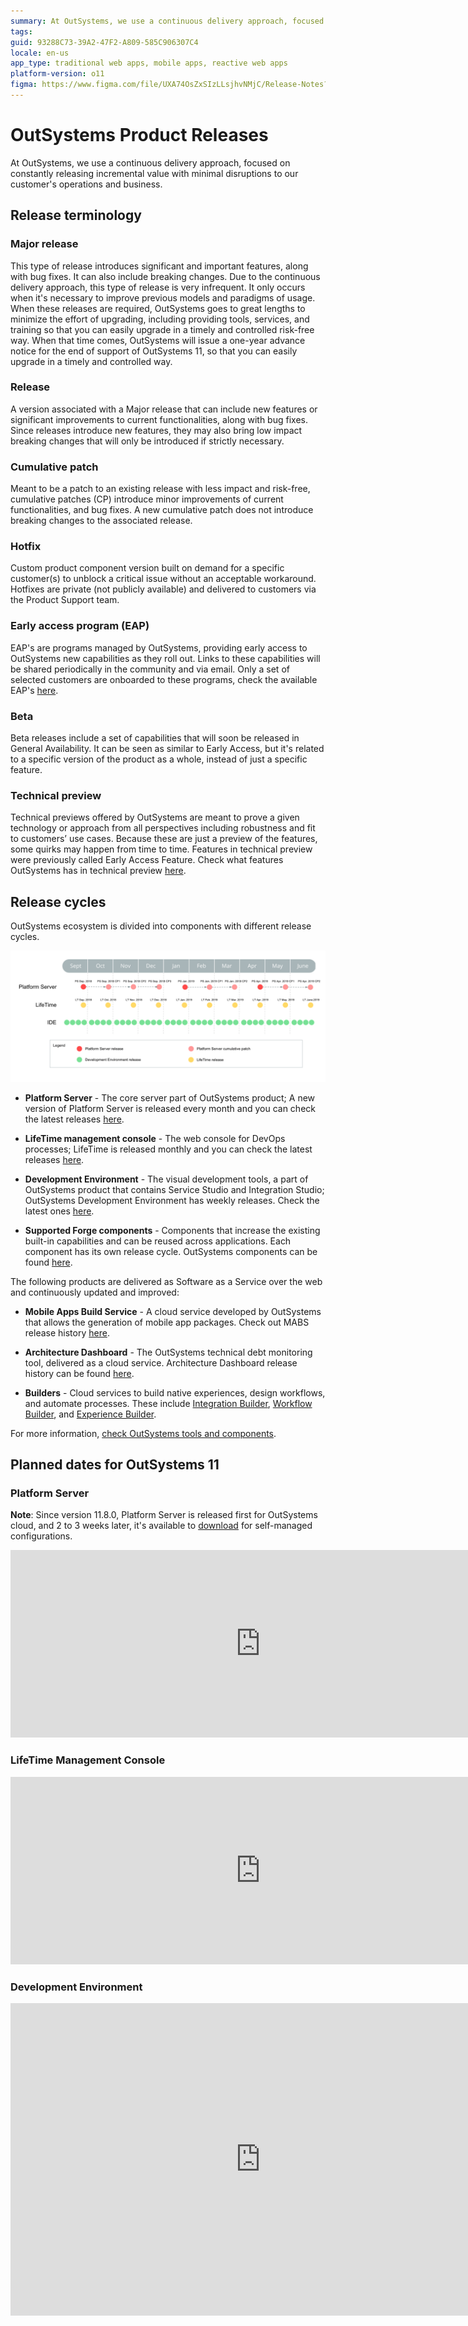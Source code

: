 ```yaml
---
summary: At OutSystems, we use a continuous delivery approach, focused on constantly releasing incremental value with minimal disruptions to our customer's operations and business. Learn what type of product releases you can expect from OutSystems for each of our major versions.
tags:
guid: 93288C73-39A2-47F2-A809-585C906307C4
locale: en-us
app_type: traditional web apps, mobile apps, reactive web apps
platform-version: o11
figma: https://www.figma.com/file/UXA74OsZxSIzLLsjhvNMjC/Release-Notes?type=design&node-id=1118%3A247&mode=design&t=PXROiQwbSufNHSiC-1
---
```


# OutSystems Product Releases

At OutSystems, we use a continuous delivery approach, focused on constantly releasing incremental value with minimal disruptions to our customer's operations and business.

## Release terminology

### Major release

This type of release introduces significant and important features, along with bug fixes. It can also include breaking changes.
Due to the continuous delivery approach, this type of release is very infrequent. It only occurs when it's necessary to improve previous models and paradigms of usage.
When these releases are required, OutSystems goes to great lengths to minimize the effort of upgrading, including providing tools, services, and training so that you can easily upgrade in a timely and controlled risk-free way. When that time comes, OutSystems will issue a one-year advance notice for the end of support of OutSystems 11, so that you can easily upgrade in a timely and controlled way.

### Release 

A version associated with a Major release that can include new features or significant improvements to current functionalities, along with bug fixes.
Since releases introduce new features, they may also bring low impact breaking changes that will only be introduced if strictly necessary.

### Cumulative patch

Meant to be a patch to an existing release with less impact and risk-free, cumulative patches (CP) introduce minor improvements of current functionalities, and bug fixes. A new cumulative patch does not introduce breaking changes to the associated release.

### Hotfix

Custom product component version built on demand for a specific customer(s) to unblock a critical issue without an acceptable workaround. Hotfixes are private (not publicly available) and delivered to customers via the Product Support team.

### Early access program (EAP)

EAP's are programs managed by OutSystems, providing early access to OutSystems new capabilities as they roll out. Links to these capabilities will be shared periodically in the community and via email. Only a set of selected customers are onboarded to these programs, check the available EAP's [here](https://www.outsystems.com/eap).

### Beta

Beta releases include a set of capabilities that will soon be released in General Availability. It can be seen as similar to Early Access, but it's related to a specific version of the product as a whole, instead of just a specific feature.

### Technical preview

Technical previews offered by OutSystems are meant to prove a given technology or approach from all perspectives including robustness and fit to customers’ use cases. Because these are just a preview of the features, some quirks may happen from time to time. Features in technical preview were previously called Early Access Feature. Check what features OutSystems has in technical preview [here](https://success.outsystems.com/Support/Enterprise_Customers/Upgrading/Technical_Preview_features#Features_in_Technical_Preview).

## Release cycles

OutSystems ecosystem is divided into components with different release cycles.

![OutSystems release cycles](images/release-cycle-diag.png)

* **Platform Server** - The core server part of OutSystems product; A new version of Platform Server is released every month and you can check the latest releases [here](https://www.outsystems.com/Downloads/search/Platform-Server).

* **LifeTime management console** - The web console for DevOps processes; LifeTime is released monthly and you can check the latest releases [here](https://www.outsystems.com/Downloads/search/LifeTime).

* **Development Environment** - The visual development tools, a part of OutSystems product that contains Service Studio and Integration Studio; OutSystems Development Environment has weekly releases. Check the latest ones [here](https://www.outsystems.com/Downloads/search/Development-Environment).

* **Supported Forge components** - Components that increase the existing built-in capabilities and can be reused across applications. Each component has its own release cycle. OutSystems components can be found [here](https://www.outsystems.com/forge/list?q=&t=&o=most-popular&tr=False&oss=True&c=%20&a=&v=&hd=False&tn=&scat=forge).

The following products are delivered as Software as a Service over the web and continuously updated and improved:

* **Mobile Apps Build Service** - A cloud service developed by OutSystems that allows the generation of mobile app packages. Check out MABS release history [here](https://success.outsystems.com/Support/Release_Notes/Mobile_Apps_Build_Service_Versions).

* **Architecture Dashboard** - The OutSystems technical debt monitoring tool, delivered as a cloud service. Architecture Dashboard release history can be found [here](https://success.outsystems.com/Support/Release_Notes/Architecture_Dashboard).

* **Builders** - Cloud services to build native experiences, design workflows, and automate processes. These include [Integration Builder](https://success.outsystems.com/Support/Release_Notes/Integration_Builder), [Workflow Builder](https://success.outsystems.com/Support/Release_Notes/Workflow_Builder), and [Experience Builder](https://success.outsystems.com/Support/Release_Notes/Experience_Builder).


For more information, [check OutSystems tools and components](https://www.outsystems.com/evaluation-guide/outsystems-tools-and-components).

## Planned dates for OutSystems 11

### Platform Server

**Note**: Since version 11.8.0, Platform Server is released first for OutSystems cloud, and 2 to 3 weeks later, it's available to [download](https://www.outsystems.com/downloads) for self-managed configurations.

<p><iframe frameborder="0" height="300" marginheight="0" marginwidth="0" scrolling="yes" src="https://release.outsystems.net/ReleaseDashboard/O11PSReleasePlan.aspx" vspace="0" width="800"></iframe></p>

### LifeTime Management Console

<p><iframe frameborder="0" height="300" marginheight="0" marginwidth="0" scrolling="yes" src="https://release.outsystems.net/ReleaseDashboard/O11LTReleasePlan.aspx" vspace="0" width="800"></iframe></p>

### Development Environment

<p><iframe frameborder="0" height="500" marginheight="0" marginwidth="0" scrolling="yes" src="https://release.outsystems.net/ReleaseDashboard/O11DEReleasePlan.aspx" vspace="0" width="800"></iframe></p>
